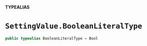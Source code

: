 **TYPEALIAS**

# `SettingValue.BooleanLiteralType`

```swift
public typealias BooleanLiteralType = Bool
```
